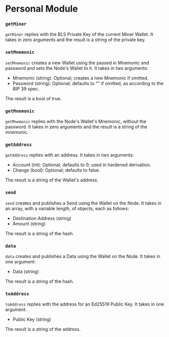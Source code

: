 # Personal Module

### `getMiner`

`getMiner` replies with the BLS Private Key of the current Miner Wallet. It takes in zero arguments and the result is a string of the private key.

### `setMnemonic`

`setMnemonic` creates a new Wallet using the passed in Mnemonic and password and sets the Node's Wallet to it. It takes in two arguments:
- Mnemonic (string): Optional; creates a new Mnemonic if omitted.
- Password (string): Optional; defaults to "" if omitted, as according to the BIP 39 spec.

The result is a bool of true.

### `getMnemonic`

`getMnemonic` replies with the Node's Wallet's Mnemonic, without the password. It takes in zero arguments and the result is a string of the mnemonic.

### `getAddress`

`getAddress` replies with an address. It takes in two arguments:
- Account (int):  Optional; defaults to 0; used in hardened derivation.
- Change  (bool): Optional; defaults to false.

The result is a string of the Wallet's address.

### `send`

`send` creates and publishes a Send using the Wallet on the Node. It takes in an array, with a variable length, of objects, each as follows:
- Destination Address (string)
- Amount              (string)

The result is a string of the hash.

### `data`

`data` creates and publishes a Data using the Wallet on the Node. It takes in one argument:
- Data (string)

The result is a string of the hash.

### `toAddress`

`toAddress` replies with the address for an Ed25519 Public Key. It takes in one argument:
- Public Key (string)

The result is a string of the address.
